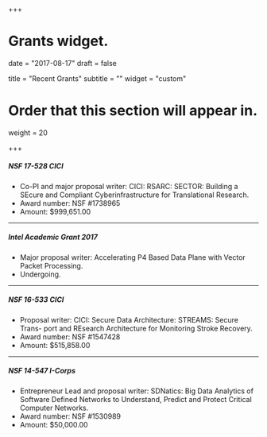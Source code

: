 +++
# Grants widget.

date = "2017-08-17"
draft = false

title = "Recent Grants"
subtitle = ""
widget = "custom"

# Order that this section will appear in.
weight = 20

+++


##### NSF 17-528 CICI
* Co-PI and major proposal writer: CICI: RSARC: SECTOR: Building a SEcure and Compliant Cyberinfrastructure for Translational Research.
* Award number: NSF #1738965
* Amount: $999,651.00

------

##### Intel Academic Grant 2017
* Major proposal writer: Accelerating P4 Based Data Plane with Vector Packet Processing.
* Undergoing.

------

##### NSF 16-533 CICI
* Proposal writer: CICI: Secure Data Architecture: STREAMS: Secure Trans- port and REsearch Architecture for Monitoring Stroke Recovery.
* Award number: NSF #1547428
* Amount: $515,858.00

------

##### NSF 14-547 I-Corps
* Entrepreneur Lead and proposal writer: SDNatics: Big Data Analytics of Software Defined Networks to Understand, Predict and Protect Critical Computer Networks.
* Award number: NSF #1530989
* Amount: $50,000.00



